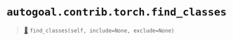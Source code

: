 # `autogoal.contrib.torch.find_classes`

> [📝](/usr/lib/python3/dist-packages/autogoal/contrib/torch/__init__.py#L14)
> `find_classes(self, include=None, exclude=None)`

